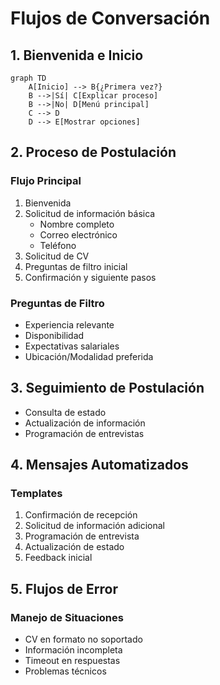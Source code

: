 # Flujos de Conversación

## 1. Bienvenida e Inicio
```mermaid
graph TD
    A[Inicio] --> B{¿Primera vez?}
    B -->|Sí| C[Explicar proceso]
    B -->|No| D[Menú principal]
    C --> D
    D --> E[Mostrar opciones]
```

## 2. Proceso de Postulación
### Flujo Principal
1. Bienvenida
2. Solicitud de información básica
   - Nombre completo
   - Correo electrónico
   - Teléfono
3. Solicitud de CV
4. Preguntas de filtro inicial
5. Confirmación y siguiente pasos

### Preguntas de Filtro
- Experiencia relevante
- Disponibilidad
- Expectativas salariales
- Ubicación/Modalidad preferida

## 3. Seguimiento de Postulación
- Consulta de estado
- Actualización de información
- Programación de entrevistas

## 4. Mensajes Automatizados
### Templates
1. Confirmación de recepción
2. Solicitud de información adicional
3. Programación de entrevista
4. Actualización de estado
5. Feedback inicial

## 5. Flujos de Error
### Manejo de Situaciones
- CV en formato no soportado
- Información incompleta
- Timeout en respuestas
- Problemas técnicos
